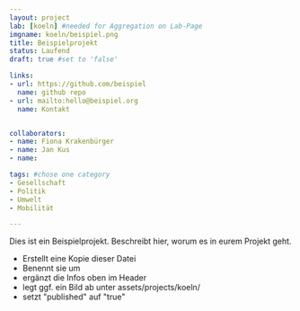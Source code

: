 ```yaml
---
layout: project
lab: [koeln] #needed for Aggregation on Lab-Page
imgname: koeln/beispiel.png
title: Beispielprojekt
status: Laufend
draft: true #set to 'false'

links:
- url: https://github.com/beispiel
  name: github repo
- url: mailto:hello@beispiel.org
  name: Kontakt


collaborators:
- name: Fiona Krakenbürger
- name: Jan Kus
- name:

tags: #chose one category
- Gesellschaft
- Politik
- Umwelt
- Mobilität

---
```


Dies ist ein Beispielprojekt. Beschreibt hier, worum es in eurem Projekt geht.

- Erstellt eine Kopie dieser Datei
- Benennt sie um
- ergänzt die Infos oben im Header
- legt ggf. ein Bild ab unter assets/projects/koeln/
- setzt "published" auf "true"
